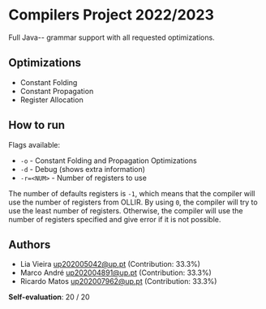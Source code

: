 # Compilers Project 2022/2023

Full Java-- grammar support with all requested optimizations.

## Optimizations

- Constant Folding
- Constant Propagation
- Register Allocation

## How to run

Flags available:

- `-o` - Constant Folding and Propagation Optimizations
- `-d` - Debug (shows extra information)
- `-r=<NUM>` - Number of registers to use 

The number of defaults registers is `-1`, which means that the compiler will use the number of registers from OLLIR.
By using `0`, the compiler will try to use the least number of registers.
Otherwise, the compiler will use the number of registers specified and give error if it is not possible.

## Authors

- Lia Vieira <up202005042@up.pt> (Contribution: 33.3%)
- Marco André <up202004891@up.pt> (Contribution: 33.3%)
- Ricardo Matos <up202007962@up.pt> (Contribution: 33.3%)

**Self-evaluation**: 20 / 20
